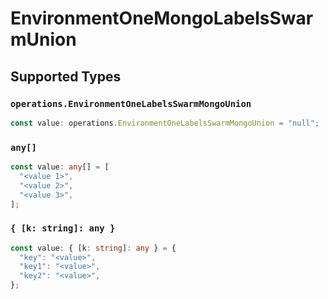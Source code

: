 # EnvironmentOneMongoLabelsSwarmUnion


## Supported Types

### `operations.EnvironmentOneLabelsSwarmMongoUnion`

```typescript
const value: operations.EnvironmentOneLabelsSwarmMongoUnion = "null";
```

### `any[]`

```typescript
const value: any[] = [
  "<value 1>",
  "<value 2>",
  "<value 3>",
];
```

### `{ [k: string]: any }`

```typescript
const value: { [k: string]: any } = {
  "key": "<value>",
  "key1": "<value>",
  "key2": "<value>",
};
```

